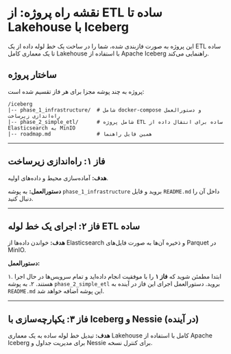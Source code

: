 # نقشه راه پروژه: از ETL ساده تا Lakehouse با Iceberg

این پروژه به صورت فازبندی شده، شما را در ساخت یک خط لوله داده از یک ETL ساده تا یک معماری کامل Lakehouse با استفاده از Apache Iceberg راهنمایی می‌کند.

## ساختار پروژه

پروژه به چند پوشه مجزا برای هر فاز تقسیم شده است:

```
/iceberg
|-- phase_1_infrastructure/  # شامل docker-compose و دستورالعمل راه‌اندازی زیرساخت
|-- phase_2_simple_etl/      # شامل پروژه ETL ساده برای انتقال داده از Elasticsearch به MinIO
|-- roadmap.md               # همین فایل راهنما
```

---

## فاز ۱: راه‌اندازی زیرساخت

**هدف:** آماده‌سازی محیط و داده‌های اولیه.

**دستورالعمل:** به پوشه `phase_1_infrastructure` بروید و فایل `README.md` داخل آن را دنبال کنید.

---

## فاز ۲: اجرای یک خط لوله ETL ساده

**هدف:** خواندن داده‌ها از Elasticsearch و ذخیره آن‌ها به صورت فایل‌های Parquet در MinIO.

**دستورالعمل:**

۱. ابتدا مطمئن شوید که **فاز ۱** را با موفقیت انجام داده‌اید و تمام سرویس‌ها در حال اجرا هستند.
۲. به پوشه `phase_2_simple_etl` بروید. دستورالعمل اجرای این فاز در آینده به `README.md` این پوشه اضافه خواهد شد.

---

## فاز ۳: یکپارچه‌سازی با Iceberg و Nessie (در آینده)

**هدف:** تبدیل خط لوله ساده به یک معماری Lakehouse کامل با استفاده از Apache Iceberg برای مدیریت جداول و Nessie برای کنترل نسخه.
